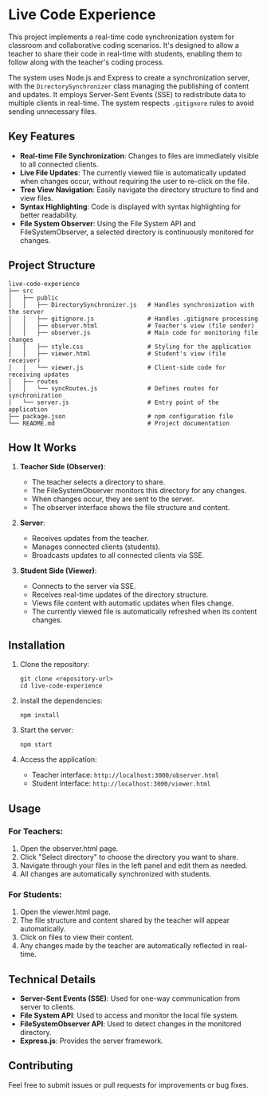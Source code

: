 # Live Code Experience

This project implements a real-time code synchronization system for classroom and collaborative coding scenarios. It's designed to allow a teacher to share their code in real-time with students, enabling them to follow along with the teacher's coding process.

The system uses Node.js and Express to create a synchronization server, with the `DirectorySynchronizer` class managing the publishing of content and updates. It employs Server-Sent Events (SSE) to redistribute data to multiple clients in real-time. The system respects `.gitignore` rules to avoid sending unnecessary files.

## Key Features

- **Real-time File Synchronization**: Changes to files are immediately visible to all connected clients.
- **Live File Updates**: The currently viewed file is automatically updated when changes occur, without requiring the user to re-click on the file.
- **Tree View Navigation**: Easily navigate the directory structure to find and view files.
- **Syntax Highlighting**: Code is displayed with syntax highlighting for better readability.
- **File System Observer**: Using the File System API and FileSystemObserver, a selected directory is continuously monitored for changes.

## Project Structure

```
live-code-experience
├── src
│   ├── public
│   │   ├── DirectorySynchronizer.js   # Handles synchronization with the server
│   │   ├── gitignore.js               # Handles .gitignore processing
│   │   ├── observer.html              # Teacher's view (file sender)
│   │   ├── observer.js                # Main code for monitoring file changes
│   │   ├── style.css                  # Styling for the application
│   │   ├── viewer.html                # Student's view (file receiver)
│   │   └── viewer.js                  # Client-side code for receiving updates
│   ├── routes
│   │   └── syncRoutes.js              # Defines routes for synchronization
│   └── server.js                      # Entry point of the application
├── package.json                       # npm configuration file
└── README.md                          # Project documentation
```

## How It Works

1. **Teacher Side (Observer)**: 
   - The teacher selects a directory to share.
   - The FileSystemObserver monitors this directory for any changes.
   - When changes occur, they are sent to the server.
   - The observer interface shows the file structure and content.

2. **Server**: 
   - Receives updates from the teacher.
   - Manages connected clients (students).
   - Broadcasts updates to all connected clients via SSE.

3. **Student Side (Viewer)**:
   - Connects to the server via SSE.
   - Receives real-time updates of the directory structure.
   - Views file content with automatic updates when files change.
   - The currently viewed file is automatically refreshed when its content changes.

## Installation

1. Clone the repository:
   ```
   git clone <repository-url>
   cd live-code-experience
   ```

2. Install the dependencies:
   ```
   npm install
   ```

3. Start the server:
   ```
   npm start
   ```

4. Access the application:
   - Teacher interface: `http://localhost:3000/observer.html`
   - Student interface: `http://localhost:3000/viewer.html`

## Usage

### For Teachers:
1. Open the observer.html page.
2. Click "Select directory" to choose the directory you want to share.
3. Navigate through your files in the left panel and edit them as needed.
4. All changes are automatically synchronized with students.

### For Students:
1. Open the viewer.html page.
2. The file structure and content shared by the teacher will appear automatically.
3. Click on files to view their content.
4. Any changes made by the teacher are automatically reflected in real-time.

## Technical Details

- **Server-Sent Events (SSE)**: Used for one-way communication from server to clients.
- **File System API**: Used to access and monitor the local file system.
- **FileSystemObserver API**: Used to detect changes in the monitored directory.
- **Express.js**: Provides the server framework.

## Contributing

Feel free to submit issues or pull requests for improvements or bug fixes.